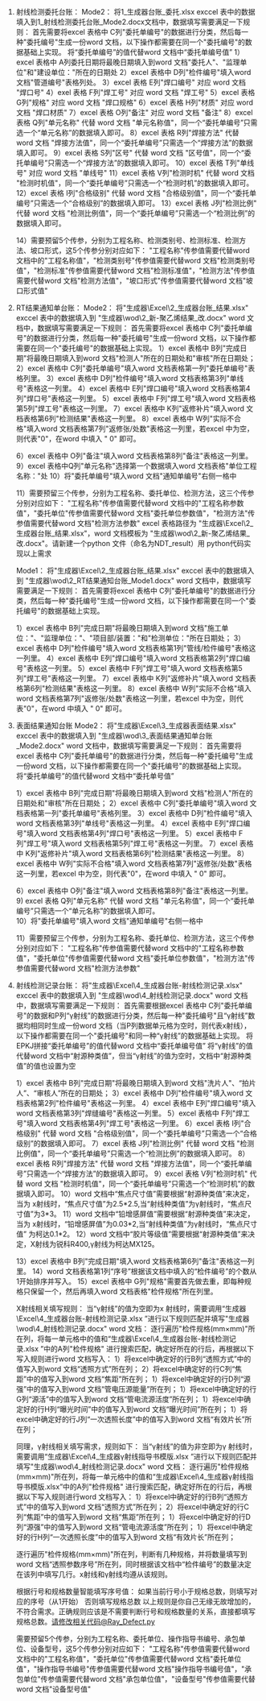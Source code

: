 1. 射线检测委托台账：
   Mode2：
   将1_生成器台账_委托.xlsx exccel 表中的数据填入到1_射线检测委托台账_Mode2.docx文档中，数据填写需要满足一下规则：
   首先需要将excel 表格中 C列"委托单编号"的数据进行分类，然后每一种"委托编号"生成一份word 文档，以下操作都需要在同一个"委托编号"的数据基础上实现。
   将“委托单编号”的值代替word 文档中“委托单编号值”
   1）excel 表格中 A列委托日期将最晚日期填入到word 文档"委托人"、"监理单位"和"建设单位："所在的日期处
   2）excel 表格中 D列"检件编号"填入word 文档"管道编号"表格列处。
   3）excel 表格 E列"焊口编号" 对应 word 文档 "焊口号"
   4）exel 表格  F列"焊工号"  对应 word 文档 "焊工号"
   5）excel 表格 G列"规格" 对应 word 文档 "焊口规格"
   6）excel 表格 H列"材质" 对应 word 文档 "焊口材质"
   7）excel 表格 O列"备注" 对应 word 文档 "备注"
   8）excel 表格 Q列"单元名称" 代替 word 文档 "单元名称值"，同一个“委托单编号”只需选一个“单元名称”的数据填入即可。
   8）excel 表格 R列"焊接方法" 代替 word 文档 "焊接方法值"，同一个“委托单编号”只需选一个“焊接方法”的数据填入即可。
   9）excel 表格 S列"区号" 代替 word 文档 "区号值"，同一个“委托单编号”只需选一个“焊接方法”的数据填入即可。
   10）excel 表格 T列"单线号" 对应 word 文档 "单线号"
   11）excel 表格 V列"检测时机" 代替 word 文档 "检测时机值"，同一个“委托单编号”只需选一个“检测时机”的数据填入即可。
   12）excel 表格 I列"合格级别" 代替 word 文档 "合格级别值"，同一个“委托单编号”只需选一个“合格级别”的数据填入即可。
   13）excel 表格 J列"检测比例" 代替 word 文档 "检测比例值"，同一个“委托单编号”只需选一个“检测比例”的数据填入即可。

   14）需要预留5个传参，分别为工程名称、检测类别号、检测标准、检测方法、坡口形式，这5个传参分别对应如下：
   "工程名称"传参值需要代替word 文档中的"工程名称值"，"检测类别号"传参值需要代替word 文档"检测类别号值"，"检测标准"传参值需要代替word 文档"检测标准值"，"检测方法"传参值需要代替word 文档"检测方法值"，"坡口形式"传参值需要代替word 文档"坡口形式值"

2. RT结果通知单台账：
   Mode2：
   将"生成器\Excel\2_生成器台账_结果.xlsx"  exccel 表中的数据填入到 "生成器\wod\2_新-聚乙烯结果_改.docx" word 文档中，数据填写需要满足一下规则：
   首先需要将excel 表格中 C列"委托单编号"的数据进行分类，然后每一种"委托编号"生成一份word 文档，以下操作都需要在同一个"委托编号"的数据基础上实现。
   1）excel 表格中 B列"完成日期"将最晚日期填入到word 文档"检测人"所在的日期处和"审核"所在日期处；
   2）excel 表格中 C列"委托单编号"填入word 文档表格第一列"委托单编号"表格列里。
   3）excel 表格中 D列"检件编号"填入word 文档表格第3列"单线号"表格这一列里。
   4）excel 表格中 E列"焊口编号"填入word 文档表格第4列"焊口号"表格这一列里。
   5）excel 表格中 F列"焊工号"填入word 文档表格第5列"焊工号"表格这一列里。
   7）excel 表格中 K列"返修补片"填入word 文档表格第6列"检测结果"表格这一列里。
   8）excel 表格中 W列"实际不合格"填入word 文档表格第7列"返修张/处数"表格这一列里，若excel 中为空，则代表"0"，在word 中填入 " 0" 即可。

   6）excel 表格中 O列"备注"填入word 文档表格第8列"备注"表格这一列里。
   9）excel 表格中Q列"单元名称"选择第一个数据填入word 文档表格"单位工程名称："处
   10）将"委托单编号"填入word 文档"通知单编号"右侧一格中

   11）需要预留三个传参，分别为工程名称、委托单位、检测方法，这三个传参分别对应如下：
   "工程名称"传参值需要代替word 文档中的"工程名称参数值"，"委托单位"传参值需要代替word 文档"委托单位参数值"，"检测方法"传参值需要代替word 文档"检测方法参数"
   excel 表格路径为 "生成器\Excel\2_生成器台账_结果.xlsx"，word 文档模板为 "生成器\wod\2_新-聚乙烯结果_改.docx"。请新建一个python 文件（命名为NDT_result）用 python代码实现以上需求

   Mode1：
   将"生成器\Excel\2_生成器台账_结果.xlsx"  exccel 表中的数据填入到 "生成器\wod\2_RT结果通知台账_Mode1.docx" word 文档中，数据填写需要满足一下规则：
   首先需要将excel 表格中 C列"委托单编号"的数据进行分类，然后每一种"委托编号"生成一份word 文档，以下操作都需要在同一个"委托编号"的数据基础上实现。

   1）excel 表格中 B列"完成日期"将最晚日期填入到word 文档"施工单位："、"监理单位："、"项目部/装置："和"检测单位："所在日期处；
   3）excel 表格中 D列"检件编号"填入word 文档表格第1列"管线/检件编号"表格这一列里。
   4）excel 表格中 E列"焊口编号"填入word 文档表格第2列"焊口编号"表格这一列里。
   5）excel 表格中 F列"焊工号"填入word 文档表格第5列"焊工号"表格这一列里。
   7）excel 表格中 K列"返修补片"填入word 文档表格第6列"检测结果"表格这一列里。
   8）excel 表格中 W列"实际不合格"填入word 文档表格第7列"返修张/处数"表格这一列里，若excel 中为空，则代表"0"，在word 中填入 " 0" 即可。


3. 表面结果通知台账
   Mode2：
   将"生成器\Excel\3_生成器表面结果.xlsx"  exccel 表中的数据填入到 "生成器\wod\3_表面结果通知单台账_Mode2.docx" word 文档中，数据填写需要满足一下规则：
   首先需要将excel 表格中 C列"委托单编号"的数据进行分类，然后每一种"委托编号"生成一份word 文档，以下操作都需要在同一个"委托编号"的数据基础上实现。
   将“委托单编号”的值代替word 文档中“委托单号值”

   1）excel 表格中 B列"完成日期"将最晚日期填入到word 文档"检测人"所在的日期处和"审核"所在日期处；
   2）excel 表格中 C列"委托单编号"填入word 文档表格第一列"委托单编号"表格列里。
   3）excel 表格中 D列"检件编号"填入word 文档表格第3列"单线号"表格这一列里。
   4）excel 表格中 E列"焊口编号"填入word 文档表格第4列"焊口号"表格这一列里。
   5）excel 表格中 F列"焊工号"填入word 文档表格第5列"焊工号"表格这一列里。
   7）excel 表格中 K列"返修补片"填入word 文档表格第6列"检测结果"表格这一列里。
   8）excel 表格中 W列"实际不合格"填入word 文档表格第7列"返修张/处数"表格这一列里，若excel 中为空，则代表"0"，在word 中填入 " 0" 即可。

   6）excel 表格中 O列"备注"填入word 文档表格第8列"备注"表格这一列里。
   9) excel 表格 Q列"单元名称" 代替 word 文档 "单元名称值"，同一个“委托单编号”只需选一个“单元名称”的数据填入即可。   
   10）将"委托单编号"填入word 文档"通知单编号"右侧一格中

   11）需要预留三个传参，分别为工程名称、委托单位、检测方法，这三个传参分别对应如下：
   "工程名称"传参值需要代替word 文档中的"工程名称参数值"，"委托单位"传参值需要代替word 文档"委托单位参数值"，"检测方法"传参值需要代替word 文档"检测方法参数"
   


4. 射线检测记录台账：
   将"生成器\Excel\4_生成器台账-射线检测记录.xlsx"  exccel 表中的数据填入到 "生成器\wod\4_射线检测记录.docx" word 文档中，数据填写需要满足一下规则：
   首先需要根据excel 表格中 C列"委托单编号"的数据和P列“γ射线”的数据进行分类，然后每一种"委托编号"且“γ射线”数据均相同时生成一份word 文档（当P列数据单元格为空时，则代表x射线），以下操作都需要在同一个"委托编号"和同一种“γ射线”的数据基础上实现。
   将EPKJ拼接“委托单编号”的值代替word 文档中“委托单编号值”
   将“γ射线”的值代替word 文档中“射源种类值”，但当“γ射线”的值为空时，文档中“射源种类值”的值也设置为空

   1）excel 表格中 B列"完成日期"将最晚日期填入到word 文档"洗片人"、“拍片人”、“审核人”所在的日期处；
   3）excel 表格中 D列"检件编号"填入word 文档表格第2列"检件编号"表格这一列里。
   4）excel 表格中 E列"焊口编号"填入word 文档表格第3列"焊缝编号"表格这一列里。
   5）excel 表格中 F列"焊工号"填入word 文档表格第4列"焊工号"表格这一列里。
   6）excel 表格 I列"合格级别" 代替 word 文档 "合格级别值"，同一个“委托单编号”只需选一个“合格级别”的数据填入即可。
   7）excel 表格 J列"检测比例" 代替 word 文档 "检测比例值"，同一个“委托单编号”只需选一个“检测比例”的数据填入即可。
   8）excel 表格 R列"焊接方法" 代替 word 文档 "焊接方法值"，同一个“委托单编号”只需选一个“焊接方法”的数据填入即可。
   9）excel 表格 V列"检测时机" 代替 word 文档 "检测时机值"，同一个“委托单编号”只需选一个“检测时机”的数据填入即可。
   10）word 文档中“焦点尺寸值”需要根据“射源种类值”来决定，当为 x射线时，“焦点尺寸值”为2.5\*2.5,当“射线种类值”为γ射线时，“焦点尺寸值”为3\*3。
   11）word 文档中“铅增感屏值”需要根据“射源种类值”来决定，当为 x射线时，“铅增感屏值”为0.03\*2,当“射线种类值”为γ射线时，“焦点尺寸值” 为柯达0.1\*2。
   12）word 文档中“胶片等级值”需要根据“射源种类值”来决定，X射线为锐科R400,γ射线为柯达MX125。

   13）excel 表格中 B列"完成日期"填入word 文档表格第6列"备注"表格这一列里。
   14）word 文档表格第1列“序号”根据该文档中填入的“检件编号”的个数从1开始排序并写入。
   15）excel 表格中 G列"规格"需要首先做去重，即每种规格只保留一个，然后再填入word 文档表格"检件规格"所在列里。

   X射线相关填写规则：
   当“γ射线”的值为空即为x 射线时，需要调用“生成器\Excel\4_生成器台账-射线检测记录.xlsx ”进行以下规则匹配并填写"生成器\wod\4_射线检测记录.docx" word 文档：
   逐行遍历"检件规格(mm×mm)"所在列，将每一单元格中的值和“生成器\Excel\4_生成器台账-射线检测记录.xlsx ”中的A列"检件规格" 进行搜索匹配，确定好所在的行后，再根据以下写入规则进行word 文档写入：
   1）将excel中确定好的行B列“透照方式”中的值写入到word 文档“透照方式”所在列；
   2）将excel中确定好的行C列“焦距”中的值写入到word 文档“焦距”所在列；
   1）将excel中确定好的行D列“源强”中的值写入到word 文档“管电压源能量”所在列；
   1）将excel中确定好的行G列“源活”中的值写入到word 文档“管电流源活度”所在列；
   1）将excel中确定好的行H列“曝光时间”中的值写入到word 文档“曝光时间”所在列；
   1）将excel中确定好的行J列“一次透照长度”中的值写入到word 文档“有效片长”所在列；

   同理，γ射线相关填写需求，规则如下：
   当“γ射线”的值为非空即为γ 射线时，需要调用“生成器\Excel\4_生成器γ射线指导书模版.xlsx ”进行以下规则匹配并填写"生成器\wod\4_射线检测记录.docx" word 文档：
   逐行遍历"检件规格(mm×mm)"所在列，将每一单元格中的值和“生成器\Excel\4_生成器γ射线指导书模版.xlsx”中的A列"检件规格" 进行搜索匹配，确定好所在的行后，再根据以下写入规则进行word 文档写入：
   1）将excel中确定好的行B列“透照方式”中的值写入到word 文档“透照方式”所在列；
   2）将excel中确定好的行C列“焦距”中的值写入到word 文档“焦距”所在列；
   1）将excel中确定好的行D列“源强”中的值写入到word 文档“管电流源活度”所在列；
   1）将excel中确定好的行H列“一次透照长度”中的值写入到word 文档“有效片长”所在列；

   逐行遍历"检件规格(mm×mm)"所在列，判断有几种规格，并将数量填写到word 文档“透照参数序号”所在列，同时根据该文档中“检件编号”的数量决定在该列中填写几行。x射线和γ射线均遵从该规则。


   根据行号和规格数量智能填写序号值：
   如果当前行号小于规格总数，则填写对应的序号（从1开始）
   否则填写规格总数
   以上规则是你自己无缘无故增加的，不符合需求。正确规则应该是不需要判断行号和规格数量的关系，直接都填写规格总数。请修改相关代码@Ray_Defect.py 

   需要预留5个传参，分别为工程名称、委托单位、操作指导书编号、承包单位、设备型号，这5个传参分别对应如下：
   "工程名称"传参值需要代替word 文档中的"工程名称值"，"委托单位"传参值需要代替word 文档"委托单位值"，"操作指导书编号"传参值需要代替word 文档"操作指导书编号值"，"承包单位"传参值需要代替word 文档"承包单位值"，"设备型号"传参值需要代替word 文档"设备型号值"
